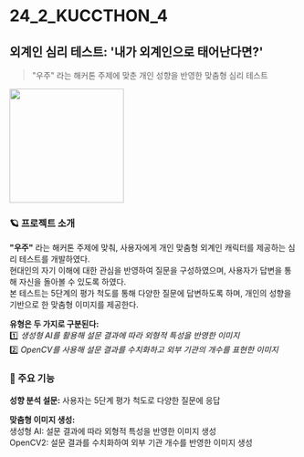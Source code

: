 # 24_2_KUCCTHON_4
## 외계인 심리 테스트: '내가 외계인으로 태어난다면?'
> "우주" 라는 해커톤 주제에 맞춘 개인 성향을 반영한 맞춤형 심리 테스트
<img src="https://github.com/user-attachments/assets/3af01b2e-9d48-4d4a-b0da-54a75b230bfd" width="200" height="200"/>

### 🪐 프로젝트 소개
**"우주"** 라는 해커톤 주제에 맞춰, 사용자에게 개인 맞춤형 외계인 캐릭터를 제공하는 심리 테스트를 개발하였다.<br/>
현대인의 자기 이해에 대한 관심을 반영하여 질문을 구성하였으며, 사용자가 답변을 통해 자신을 돌아볼 수 있도록 하였다.<br/>
본 테스트는 5단계의 평가 척도를 통해 다양한 질문에 답변하도록 하며, 개인의 성향을 기반으로 한 맞춤형 이미지를 제공한다.<br/>

**유형은 두 가지로 구분된다:**<br/>
1️⃣ *생성형 AI를 활용해 설문 결과에 따라 외형적 특성을 반영한 이미지*<br/>
2️⃣ *OpenCV를 사용해 설문 결과를 수치화하고 외부 기관의 개수를 표현한 이미지*

### 🚀 주요 기능

**성향 분석 설문:** 사용자는 5단계 평가 척도로 다양한 질문에 응답<br/>

**맞춤형 이미지 생성:**<br/>
생성형 AI: 설문 결과에 따라 외형적 특성을 반영한 이미지 생성<br/>
OpenCV2: 설문 결과를 수치화하여 외부 기관 개수를 반영한 이미지 생성<br/>
